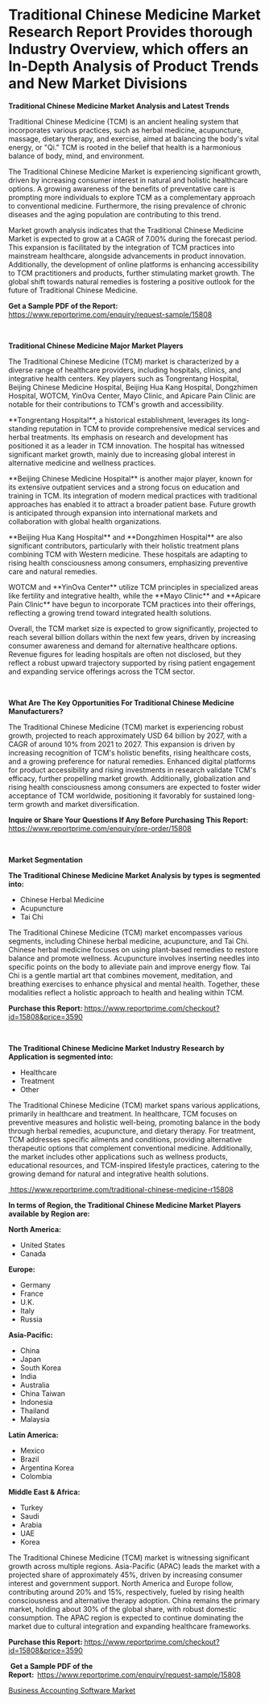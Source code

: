 <p><h1>Traditional Chinese Medicine Market Research Report Provides thorough Industry Overview, which offers an In-Depth Analysis of Product Trends and New Market Divisions</h1></p><p><strong>Traditional Chinese Medicine Market Analysis and Latest Trends</strong></p>
<p><p>Traditional Chinese Medicine (TCM) is an ancient healing system that incorporates various practices, such as herbal medicine, acupuncture, massage, dietary therapy, and exercise, aimed at balancing the body's vital energy, or "Qi." TCM is rooted in the belief that health is a harmonious balance of body, mind, and environment.</p><p>The Traditional Chinese Medicine Market is experiencing significant growth, driven by increasing consumer interest in natural and holistic healthcare options. A growing awareness of the benefits of preventative care is prompting more individuals to explore TCM as a complementary approach to conventional medicine. Furthermore, the rising prevalence of chronic diseases and the aging population are contributing to this trend.</p><p>Market growth analysis indicates that the Traditional Chinese Medicine Market is expected to grow at a CAGR of 7.00% during the forecast period. This expansion is facilitated by the integration of TCM practices into mainstream healthcare, alongside advancements in product innovation. Additionally, the development of online platforms is enhancing accessibility to TCM practitioners and products, further stimulating market growth. The global shift towards natural remedies is fostering a positive outlook for the future of Traditional Chinese Medicine.</p></p>
<p><strong>Get a Sample PDF of the Report:&nbsp;</strong> <a href="https://www.reportprime.com/enquiry/request-sample/15808?utm_campaign=1143&utm_medium=2&utm_source=Github&utm_content=ia&utm_term=20032025&utm_id=traditional-chinese-medicine">https://www.reportprime.com/enquiry/request-sample/15808</a></p>
<p>&nbsp;</p>
<p><strong>Traditional Chinese Medicine Major Market Players</strong></p>
<p><p>The Traditional Chinese Medicine (TCM) market is characterized by a diverse range of healthcare providers, including hospitals, clinics, and integrative health centers. Key players such as Tongrentang Hospital, Beijing Chinese Medicine Hospital, Beijing Hua Kang Hospital, Dongzhimen Hospital, WOTCM, YinOva Center, Mayo Clinic, and Apicare Pain Clinic are notable for their contributions to TCM's growth and accessibility.</p><p>**Tongrentang Hospital**, a historical establishment, leverages its long-standing reputation in TCM to provide comprehensive medical services and herbal treatments. Its emphasis on research and development has positioned it as a leader in TCM innovation. The hospital has witnessed significant market growth, mainly due to increasing global interest in alternative medicine and wellness practices.</p><p>**Beijing Chinese Medicine Hospital** is another major player, known for its extensive outpatient services and a strong focus on education and training in TCM. Its integration of modern medical practices with traditional approaches has enabled it to attract a broader patient base. Future growth is anticipated through expansion into international markets and collaboration with global health organizations.</p><p>**Beijing Hua Kang Hospital** and **Dongzhimen Hospital** are also significant contributors, particularly with their holistic treatment plans combining TCM with Western medicine. These hospitals are adapting to rising health consciousness among consumers, emphasizing preventive care and natural remedies.</p><p>WOTCM and **YinOva Center** utilize TCM principles in specialized areas like fertility and integrative health, while the **Mayo Clinic** and **Apicare Pain Clinic** have begun to incorporate TCM practices into their offerings, reflecting a growing trend toward integrated health solutions.</p><p>Overall, the TCM market size is expected to grow significantly, projected to reach several billion dollars within the next few years, driven by increasing consumer awareness and demand for alternative healthcare options. Revenue figures for leading hospitals are often not disclosed, but they reflect a robust upward trajectory supported by rising patient engagement and expanding service offerings across the TCM sector.</p></p>
<p>&nbsp;</p>
<p><strong>What Are The Key Opportunities For Traditional Chinese Medicine Manufacturers?</strong></p>
<p><p>The Traditional Chinese Medicine (TCM) market is experiencing robust growth, projected to reach approximately USD 64 billion by 2027, with a CAGR of around 10% from 2021 to 2027. This expansion is driven by increasing recognition of TCM's holistic benefits, rising healthcare costs, and a growing preference for natural remedies. Enhanced digital platforms for product accessibility and rising investments in research validate TCM's efficacy, further propelling market growth. Additionally, globalization and rising health consciousness among consumers are expected to foster wider acceptance of TCM worldwide, positioning it favorably for sustained long-term growth and market diversification.</p></p>
<p><strong>Inquire or Share Your Questions If Any Before Purchasing This Report:</strong> <a href="https://www.reportprime.com/enquiry/pre-order/15808?utm_campaign=1143&utm_medium=2&utm_source=Github&utm_content=ia&utm_term=20032025&utm_id=traditional-chinese-medicine">https://www.reportprime.com/enquiry/pre-order/15808</a></p>
<p>&nbsp;</p>
<p><strong>Market Segmentation</strong></p>
<p><strong>The Traditional Chinese Medicine Market Analysis by types is segmented into:</strong></p>
<p><ul><li>Chinese Herbal Medicine</li><li>Acupuncture</li><li>Tai Chi</li></ul></p>
<p><p>The Traditional Chinese Medicine (TCM) market encompasses various segments, including Chinese herbal medicine, acupuncture, and Tai Chi. Chinese herbal medicine focuses on using plant-based remedies to restore balance and promote wellness. Acupuncture involves inserting needles into specific points on the body to alleviate pain and improve energy flow. Tai Chi is a gentle martial art that combines movement, meditation, and breathing exercises to enhance physical and mental health. Together, these modalities reflect a holistic approach to health and healing within TCM.</p></p>
<p><strong>Purchase this Report:&nbsp;</strong><a href="https://www.reportprime.com/checkout?id=15808&price=3590&utm_campaign=1143&utm_medium=2&utm_source=Github&utm_content=ia&utm_term=20032025&utm_id=traditional-chinese-medicine">https://www.reportprime.com/checkout?id=15808&price=3590</a></p>
<p>&nbsp;</p>
<p><strong>The Traditional Chinese Medicine Market Industry Research by Application is segmented into:</strong></p>
<p><ul><li>Healthcare</li><li>Treatment</li><li>Other</li></ul></p>
<p><p>The Traditional Chinese Medicine (TCM) market spans various applications, primarily in healthcare and treatment. In healthcare, TCM focuses on preventive measures and holistic well-being, promoting balance in the body through herbal remedies, acupuncture, and dietary therapy. For treatment, TCM addresses specific ailments and conditions, providing alternative therapeutic options that complement conventional medicine. Additionally, the market includes other applications such as wellness products, educational resources, and TCM-inspired lifestyle practices, catering to the growing demand for natural and integrative health solutions.</p></p>
<p><a href="https://www.reportprime.com/traditional-chinese-medicine-r15808?utm_campaign=1143&utm_medium=2&utm_source=Github&utm_content=ia&utm_term=20032025&utm_id=traditional-chinese-medicine">&nbsp;https://www.reportprime.com/traditional-chinese-medicine-r15808</a></p>
<p><strong>In terms of Region, the Traditional Chinese Medicine Market Players available by Region are:</strong></p>
<p>
    <p> <strong> North America: </strong>
        <ul>
            <li>United States</li>
            <li>Canada</li>
        </ul>
        </p> 
    <p> <strong> Europe: </strong>
        <ul>
            <li>Germany</li>
            <li>France</li>
            <li>U.K.</li>
            <li>Italy</li>
            <li>Russia</li>
        </ul>
        </p> 
    <p> <strong> Asia-Pacific: </strong>
        <ul>
            <li>China</li>
            <li>Japan</li>
            <li>South Korea</li>
            <li>India</li>
            <li>Australia</li>
            <li>China Taiwan</li>
            <li>Indonesia</li>
            <li>Thailand</li>
            <li>Malaysia</li>
        </ul>
        </p> 
    <p> <strong> Latin America: </strong>
        <ul>
            <li>Mexico</li>
            <li>Brazil</li>
            <li>Argentina Korea</li>
            <li>Colombia</li>
        </ul>
        </p> 
    <p> <strong> Middle East & Africa: </strong>
        <ul>
            <li>Turkey</li>
            <li>Saudi</li>
            <li>Arabia</li>
            <li>UAE</li>
            <li>Korea</li>
        </ul>
    </p>
    </p>
<p><p>The Traditional Chinese Medicine (TCM) market is witnessing significant growth across multiple regions. Asia-Pacific (APAC) leads the market with a projected share of approximately 45%, driven by increasing consumer interest and government support. North America and Europe follow, contributing around 20% and 15%, respectively, fueled by rising health consciousness and alternative therapy adoption. China remains the primary market, holding about 30% of the global share, with robust domestic consumption. The APAC region is expected to continue dominating the market due to cultural integration and expanding healthcare frameworks.</p></p>
<p><strong>Purchase this Report: </strong><a href="https://www.reportprime.com/checkout?id=15808&price=3590&utm_campaign=1143&utm_medium=2&utm_source=Github&utm_content=ia&utm_term=20032025&utm_id=traditional-chinese-medicine">https://www.reportprime.com/checkout?id=15808&price=3590</a></p>
<p>&nbsp;<strong>Get a Sample PDF of the Report:&nbsp;&nbsp;</strong><a href="https://www.reportprime.com/enquiry/request-sample/15808?utm_campaign=1143&utm_medium=2&utm_source=Github&utm_content=ia&utm_term=20032025&utm_id=traditional-chinese-medicine">https://www.reportprime.com/enquiry/request-sample/15808</a></p>
<p><strong></strong></p>
<p><p><a href="https://github.com/marlanamarvn/Market-Research-Report-List-1/blob/main/business-accounting-software-market.md?utm_campaign=1143&utm_medium=2&utm_source=Github&utm_content=ia&utm_term=20032025&utm_id=traditional-chinese-medicine">Business Accounting Software Market</a></p></p>